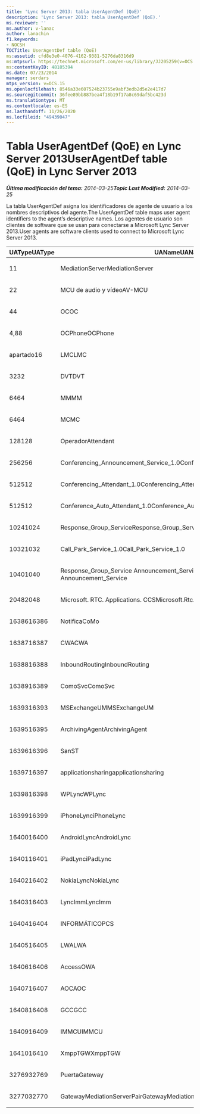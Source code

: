 ```yaml
---
title: 'Lync Server 2013: tabla UserAgentDef (QoE)'
description: 'Lync Server 2013: tabla UserAgentDef (QoE).'
ms.reviewer: ''
ms.author: v-lanac
author: lanachin
f1.keywords:
- NOCSH
TOCTitle: UserAgentDef table (QoE)
ms:assetid: cfd8e3e0-4076-4162-9381-5276da8316d9
ms:mtpsurl: https://technet.microsoft.com/en-us/library/JJ205259(v=OCS.15)
ms:contentKeyID: 48185394
ms.date: 07/23/2014
manager: serdars
mtps_version: v=OCS.15
ms.openlocfilehash: 8546a33e607524b23755e9abf3edb2d5e2e417d7
ms.sourcegitcommit: 36fee89bb887bea4f18b19f17a8c69daf5bc423d
ms.translationtype: MT
ms.contentlocale: es-ES
ms.lasthandoff: 11/26/2020
ms.locfileid: "49439047"
---
```

# <a name="useragentdef-table-qoe-in-lync-server-2013"></a><span data-ttu-id="0dc5c-103">Tabla UserAgentDef (QoE) en Lync Server 2013</span><span class="sxs-lookup"><span data-stu-id="0dc5c-103">UserAgentDef table (QoE) in Lync Server 2013</span></span>

<div data-xmlns="http://www.w3.org/1999/xhtml">

<div class="topic" data-xmlns="http://www.w3.org/1999/xhtml" data-msxsl="urn:schemas-microsoft-com:xslt" data-cs="https://msdn.microsoft.com/">

<div data-asp="https://msdn2.microsoft.com/asp">



</div>

<div id="mainSection">

<div id="mainBody"><span data-ttu-id="0dc5c-104">

<span> </span></span><span class="sxs-lookup"><span data-stu-id="0dc5c-104">

<span> </span></span></span>

<span data-ttu-id="0dc5c-105">_**Última modificación del tema:** 2014-03-25_</span><span class="sxs-lookup"><span data-stu-id="0dc5c-105">_**Topic Last Modified:** 2014-03-25_</span></span>

<span data-ttu-id="0dc5c-106">La tabla UserAgentDef asigna los identificadores de agente de usuario a los nombres descriptivos del agente.</span><span class="sxs-lookup"><span data-stu-id="0dc5c-106">The UserAgentDef table maps user agent identifiers to the agent’s descriptive names.</span></span> <span data-ttu-id="0dc5c-107">Los agentes de usuario son clientes de software que se usan para conectarse a Microsoft Lync Server 2013.</span><span class="sxs-lookup"><span data-stu-id="0dc5c-107">User agents are software clients used to connect to Microsoft Lync Server 2013.</span></span>


<table>
<colgroup>
<col style="width: 33%" />
<col style="width: 33%" />
<col style="width: 33%" />
</colgroup>
<thead>
<tr class="header">
<th><span data-ttu-id="0dc5c-108">UAType</span><span class="sxs-lookup"><span data-stu-id="0dc5c-108">UAType</span></span></th>
<th><span data-ttu-id="0dc5c-109">UAName</span><span class="sxs-lookup"><span data-stu-id="0dc5c-109">UAName</span></span></th>
<th><span data-ttu-id="0dc5c-110">UACategory</span><span class="sxs-lookup"><span data-stu-id="0dc5c-110">UACategory</span></span></th>
</tr>
</thead>
<tbody>
<tr class="odd">
<td><p><span data-ttu-id="0dc5c-111">1</span><span class="sxs-lookup"><span data-stu-id="0dc5c-111">1</span></span></p></td>
<td><p><span data-ttu-id="0dc5c-112">MediationServer</span><span class="sxs-lookup"><span data-stu-id="0dc5c-112">MediationServer</span></span></p></td>
<td><p><span data-ttu-id="0dc5c-113">MediationServer</span><span class="sxs-lookup"><span data-stu-id="0dc5c-113">MediationServer</span></span></p></td>
</tr>
<tr class="even">
<td><p><span data-ttu-id="0dc5c-114">2</span><span class="sxs-lookup"><span data-stu-id="0dc5c-114">2</span></span></p></td>
<td><p><span data-ttu-id="0dc5c-115">MCU de audio y vídeo</span><span class="sxs-lookup"><span data-stu-id="0dc5c-115">AV-MCU</span></span></p></td>
<td><p><span data-ttu-id="0dc5c-116">MCU de audio y vídeo</span><span class="sxs-lookup"><span data-stu-id="0dc5c-116">AV-MCU</span></span></p></td>
</tr>
<tr class="odd">
<td><p><span data-ttu-id="0dc5c-117">4</span><span class="sxs-lookup"><span data-stu-id="0dc5c-117">4</span></span></p></td>
<td><p><span data-ttu-id="0dc5c-118">OC</span><span class="sxs-lookup"><span data-stu-id="0dc5c-118">OC</span></span></p></td>
<td><p><span data-ttu-id="0dc5c-119">OC</span><span class="sxs-lookup"><span data-stu-id="0dc5c-119">OC</span></span></p></td>
</tr>
<tr class="even">
<td><p><span data-ttu-id="0dc5c-120">4,8</span><span class="sxs-lookup"><span data-stu-id="0dc5c-120">8</span></span></p></td>
<td><p><span data-ttu-id="0dc5c-121">OCPhone</span><span class="sxs-lookup"><span data-stu-id="0dc5c-121">OCPhone</span></span></p></td>
<td><p><span data-ttu-id="0dc5c-122">OCPhone</span><span class="sxs-lookup"><span data-stu-id="0dc5c-122">OCPhone</span></span></p></td>
</tr>
<tr class="odd">
<td><p><span data-ttu-id="0dc5c-123">apartado</span><span class="sxs-lookup"><span data-stu-id="0dc5c-123">16</span></span></p></td>
<td><p><span data-ttu-id="0dc5c-124">LMC</span><span class="sxs-lookup"><span data-stu-id="0dc5c-124">LMC</span></span></p></td>
<td><p><span data-ttu-id="0dc5c-125">LMC</span><span class="sxs-lookup"><span data-stu-id="0dc5c-125">LMC</span></span></p></td>
</tr>
<tr class="even">
<td><p><span data-ttu-id="0dc5c-126">32</span><span class="sxs-lookup"><span data-stu-id="0dc5c-126">32</span></span></p></td>
<td><p><span data-ttu-id="0dc5c-127">DVT</span><span class="sxs-lookup"><span data-stu-id="0dc5c-127">DVT</span></span></p></td>
<td><p><span data-ttu-id="0dc5c-128">DVT</span><span class="sxs-lookup"><span data-stu-id="0dc5c-128">DVT</span></span></p></td>
</tr>
<tr class="odd">
<td><p><span data-ttu-id="0dc5c-129">64</span><span class="sxs-lookup"><span data-stu-id="0dc5c-129">64</span></span></p></td>
<td><p><span data-ttu-id="0dc5c-130">MM</span><span class="sxs-lookup"><span data-stu-id="0dc5c-130">MM</span></span></p></td>
<td><p><span data-ttu-id="0dc5c-131">MM</span><span class="sxs-lookup"><span data-stu-id="0dc5c-131">MM</span></span></p></td>
</tr>
<tr class="even">
<td><p><span data-ttu-id="0dc5c-132">64</span><span class="sxs-lookup"><span data-stu-id="0dc5c-132">64</span></span></p></td>
<td><p><span data-ttu-id="0dc5c-133">MC</span><span class="sxs-lookup"><span data-stu-id="0dc5c-133">MC</span></span></p></td>
<td><p><span data-ttu-id="0dc5c-134">MM</span><span class="sxs-lookup"><span data-stu-id="0dc5c-134">MM</span></span></p></td>
</tr>
<tr class="odd">
<td><p><span data-ttu-id="0dc5c-135">128</span><span class="sxs-lookup"><span data-stu-id="0dc5c-135">128</span></span></p></td>
<td><p><span data-ttu-id="0dc5c-136">Operador</span><span class="sxs-lookup"><span data-stu-id="0dc5c-136">Attendant</span></span></p></td>
<td><p><span data-ttu-id="0dc5c-137">Operador</span><span class="sxs-lookup"><span data-stu-id="0dc5c-137">Attendant</span></span></p></td>
</tr>
<tr class="even">
<td><p><span data-ttu-id="0dc5c-138">256</span><span class="sxs-lookup"><span data-stu-id="0dc5c-138">256</span></span></p></td>
<td><p><span data-ttu-id="0dc5c-139">Conferencing_Announcement_Service_1.0</span><span class="sxs-lookup"><span data-stu-id="0dc5c-139">Conferencing_Announcement_Service_1.0</span></span></p></td>
<td><p><span data-ttu-id="0dc5c-140">ENTIDAD</span><span class="sxs-lookup"><span data-stu-id="0dc5c-140">CAS</span></span></p></td>
</tr>
<tr class="odd">
<td><p><span data-ttu-id="0dc5c-141">512</span><span class="sxs-lookup"><span data-stu-id="0dc5c-141">512</span></span></p></td>
<td><p><span data-ttu-id="0dc5c-142">Conferencing_Attendant_1.0</span><span class="sxs-lookup"><span data-stu-id="0dc5c-142">Conferencing_Attendant_1.0</span></span></p></td>
<td><p><span data-ttu-id="0dc5c-143">CAA</span><span class="sxs-lookup"><span data-stu-id="0dc5c-143">CAA</span></span></p></td>
</tr>
<tr class="even">
<td><p><span data-ttu-id="0dc5c-144">512</span><span class="sxs-lookup"><span data-stu-id="0dc5c-144">512</span></span></p></td>
<td><p><span data-ttu-id="0dc5c-145">Conference_Auto_Attendant_1.0</span><span class="sxs-lookup"><span data-stu-id="0dc5c-145">Conference_Auto_Attendant_1.0</span></span></p></td>
<td><p><span data-ttu-id="0dc5c-146">CAA</span><span class="sxs-lookup"><span data-stu-id="0dc5c-146">CAA</span></span></p></td>
</tr>
<tr class="odd">
<td><p><span data-ttu-id="0dc5c-147">1024</span><span class="sxs-lookup"><span data-stu-id="0dc5c-147">1024</span></span></p></td>
<td><p><span data-ttu-id="0dc5c-148">Response_Group_Service</span><span class="sxs-lookup"><span data-stu-id="0dc5c-148">Response_Group_Service</span></span></p></td>
<td><p><span data-ttu-id="0dc5c-149">RGS</span><span class="sxs-lookup"><span data-stu-id="0dc5c-149">RGS</span></span></p></td>
</tr>
<tr class="even">
<td><p><span data-ttu-id="0dc5c-150">1032</span><span class="sxs-lookup"><span data-stu-id="0dc5c-150">1032</span></span></p></td>
<td><p><span data-ttu-id="0dc5c-151">Call_Park_Service_1.0</span><span class="sxs-lookup"><span data-stu-id="0dc5c-151">Call_Park_Service_1.0</span></span></p></td>
<td><p><span data-ttu-id="0dc5c-152">CP</span><span class="sxs-lookup"><span data-stu-id="0dc5c-152">CPS</span></span></p></td>
</tr>
<tr class="odd">
<td><p><span data-ttu-id="0dc5c-153">1040</span><span class="sxs-lookup"><span data-stu-id="0dc5c-153">1040</span></span></p></td>
<td><p><span data-ttu-id="0dc5c-154">Response_Group_Service Announcement_Service</span><span class="sxs-lookup"><span data-stu-id="0dc5c-154">Response_Group_Service Announcement_Service</span></span></p></td>
<td><p><span data-ttu-id="0dc5c-155">CUYA</span><span class="sxs-lookup"><span data-stu-id="0dc5c-155">AS</span></span></p></td>
</tr>
<tr class="even">
<td><p><span data-ttu-id="0dc5c-156">2048</span><span class="sxs-lookup"><span data-stu-id="0dc5c-156">2048</span></span></p></td>
<td><p><span data-ttu-id="0dc5c-157">Microsoft. RTC. Applications. CCS</span><span class="sxs-lookup"><span data-stu-id="0dc5c-157">Microsoft.Rtc.Applications.Ccs</span></span></p></td>
<td><p><span data-ttu-id="0dc5c-158">CCS</span><span class="sxs-lookup"><span data-stu-id="0dc5c-158">CCS</span></span></p></td>
</tr>
<tr class="odd">
<td><p><span data-ttu-id="0dc5c-159">16386</span><span class="sxs-lookup"><span data-stu-id="0dc5c-159">16386</span></span></p></td>
<td><p><span data-ttu-id="0dc5c-160">Notifica</span><span class="sxs-lookup"><span data-stu-id="0dc5c-160">CoMo</span></span></p></td>
<td><p><span data-ttu-id="0dc5c-161">Notifica</span><span class="sxs-lookup"><span data-stu-id="0dc5c-161">CoMo</span></span></p></td>
</tr>
<tr class="even">
<td><p><span data-ttu-id="0dc5c-162">16387</span><span class="sxs-lookup"><span data-stu-id="0dc5c-162">16387</span></span></p></td>
<td><p><span data-ttu-id="0dc5c-163">CWA</span><span class="sxs-lookup"><span data-stu-id="0dc5c-163">CWA</span></span></p></td>
<td><p><span data-ttu-id="0dc5c-164">CWA</span><span class="sxs-lookup"><span data-stu-id="0dc5c-164">CWA</span></span></p></td>
</tr>
<tr class="odd">
<td><p><span data-ttu-id="0dc5c-165">16388</span><span class="sxs-lookup"><span data-stu-id="0dc5c-165">16388</span></span></p></td>
<td><p><span data-ttu-id="0dc5c-166">InboundRouting</span><span class="sxs-lookup"><span data-stu-id="0dc5c-166">InboundRouting</span></span></p></td>
<td><p><span data-ttu-id="0dc5c-167">InboundRouting</span><span class="sxs-lookup"><span data-stu-id="0dc5c-167">InboundRouting</span></span></p></td>
</tr>
<tr class="even">
<td><p><span data-ttu-id="0dc5c-168">16389</span><span class="sxs-lookup"><span data-stu-id="0dc5c-168">16389</span></span></p></td>
<td><p><span data-ttu-id="0dc5c-169">ComoSvc</span><span class="sxs-lookup"><span data-stu-id="0dc5c-169">ComoSvc</span></span></p></td>
<td><p><span data-ttu-id="0dc5c-170">ComoSvc</span><span class="sxs-lookup"><span data-stu-id="0dc5c-170">ComoSvc</span></span></p></td>
</tr>
<tr class="odd">
<td><p><span data-ttu-id="0dc5c-171">16393</span><span class="sxs-lookup"><span data-stu-id="0dc5c-171">16393</span></span></p></td>
<td><p><span data-ttu-id="0dc5c-172">MSExchangeUM</span><span class="sxs-lookup"><span data-stu-id="0dc5c-172">MSExchangeUM</span></span></p></td>
<td><p><span data-ttu-id="0dc5c-173">ExUM</span><span class="sxs-lookup"><span data-stu-id="0dc5c-173">ExUM</span></span></p></td>
</tr>
<tr class="even">
<td><p><span data-ttu-id="0dc5c-174">16395</span><span class="sxs-lookup"><span data-stu-id="0dc5c-174">16395</span></span></p></td>
<td><p><span data-ttu-id="0dc5c-175">ArchivingAgent</span><span class="sxs-lookup"><span data-stu-id="0dc5c-175">ArchivingAgent</span></span></p></td>
<td><p><span data-ttu-id="0dc5c-176">ARCHAGENT</span><span class="sxs-lookup"><span data-stu-id="0dc5c-176">ARCHAGENT</span></span></p></td>
</tr>
<tr class="odd">
<td><p><span data-ttu-id="0dc5c-177">16396</span><span class="sxs-lookup"><span data-stu-id="0dc5c-177">16396</span></span></p></td>
<td><p><span data-ttu-id="0dc5c-178">San</span><span class="sxs-lookup"><span data-stu-id="0dc5c-178">ST</span></span></p></td>
<td><p><span data-ttu-id="0dc5c-179">San</span><span class="sxs-lookup"><span data-stu-id="0dc5c-179">ST</span></span></p></td>
</tr>
<tr class="even">
<td><p><span data-ttu-id="0dc5c-180">16397</span><span class="sxs-lookup"><span data-stu-id="0dc5c-180">16397</span></span></p></td>
<td><p><span data-ttu-id="0dc5c-181">applicationsharing</span><span class="sxs-lookup"><span data-stu-id="0dc5c-181">applicationsharing</span></span></p></td>
<td><p><span data-ttu-id="0dc5c-182">ASMCU</span><span class="sxs-lookup"><span data-stu-id="0dc5c-182">ASMCU</span></span></p></td>
</tr>
<tr class="odd">
<td><p><span data-ttu-id="0dc5c-183">16398</span><span class="sxs-lookup"><span data-stu-id="0dc5c-183">16398</span></span></p></td>
<td><p><span data-ttu-id="0dc5c-184">WPLync</span><span class="sxs-lookup"><span data-stu-id="0dc5c-184">WPLync</span></span></p></td>
<td><p><span data-ttu-id="0dc5c-185">WPLync</span><span class="sxs-lookup"><span data-stu-id="0dc5c-185">WPLync</span></span></p></td>
</tr>
<tr class="even">
<td><p><span data-ttu-id="0dc5c-186">16399</span><span class="sxs-lookup"><span data-stu-id="0dc5c-186">16399</span></span></p></td>
<td><p><span data-ttu-id="0dc5c-187">iPhoneLync</span><span class="sxs-lookup"><span data-stu-id="0dc5c-187">iPhoneLync</span></span></p></td>
<td><p><span data-ttu-id="0dc5c-188">iPhoneLync</span><span class="sxs-lookup"><span data-stu-id="0dc5c-188">iPhoneLync</span></span></p></td>
</tr>
<tr class="odd">
<td><p><span data-ttu-id="0dc5c-189">16400</span><span class="sxs-lookup"><span data-stu-id="0dc5c-189">16400</span></span></p></td>
<td><p><span data-ttu-id="0dc5c-190">AndroidLync</span><span class="sxs-lookup"><span data-stu-id="0dc5c-190">AndroidLync</span></span></p></td>
<td><p><span data-ttu-id="0dc5c-191">AndroidLync</span><span class="sxs-lookup"><span data-stu-id="0dc5c-191">AndroidLync</span></span></p></td>
</tr>
<tr class="even">
<td><p><span data-ttu-id="0dc5c-192">16401</span><span class="sxs-lookup"><span data-stu-id="0dc5c-192">16401</span></span></p></td>
<td><p><span data-ttu-id="0dc5c-193">iPadLync</span><span class="sxs-lookup"><span data-stu-id="0dc5c-193">iPadLync</span></span></p></td>
<td><p><span data-ttu-id="0dc5c-194">iPadLync</span><span class="sxs-lookup"><span data-stu-id="0dc5c-194">iPadLync</span></span></p></td>
</tr>
<tr class="odd">
<td><p><span data-ttu-id="0dc5c-195">16402</span><span class="sxs-lookup"><span data-stu-id="0dc5c-195">16402</span></span></p></td>
<td><p><span data-ttu-id="0dc5c-196">NokiaLync</span><span class="sxs-lookup"><span data-stu-id="0dc5c-196">NokiaLync</span></span></p></td>
<td><p><span data-ttu-id="0dc5c-197">NokiaLync</span><span class="sxs-lookup"><span data-stu-id="0dc5c-197">NokiaLync</span></span></p></td>
</tr>
<tr class="even">
<td><p><span data-ttu-id="0dc5c-198">16403</span><span class="sxs-lookup"><span data-stu-id="0dc5c-198">16403</span></span></p></td>
<td><p><span data-ttu-id="0dc5c-199">LyncImm</span><span class="sxs-lookup"><span data-stu-id="0dc5c-199">LyncImm</span></span></p></td>
<td><p><span data-ttu-id="0dc5c-200">LyncImm</span><span class="sxs-lookup"><span data-stu-id="0dc5c-200">LyncImm</span></span></p></td>
</tr>
<tr class="odd">
<td><p><span data-ttu-id="0dc5c-201">16404</span><span class="sxs-lookup"><span data-stu-id="0dc5c-201">16404</span></span></p></td>
<td><p><span data-ttu-id="0dc5c-202">INFORMÁTICO</span><span class="sxs-lookup"><span data-stu-id="0dc5c-202">PCS</span></span></p></td>
<td><p><span data-ttu-id="0dc5c-203">INFORMÁTICO</span><span class="sxs-lookup"><span data-stu-id="0dc5c-203">PCS</span></span></p></td>
</tr>
<tr class="even">
<td><p><span data-ttu-id="0dc5c-204">16405</span><span class="sxs-lookup"><span data-stu-id="0dc5c-204">16405</span></span></p></td>
<td><p><span data-ttu-id="0dc5c-205">LWA</span><span class="sxs-lookup"><span data-stu-id="0dc5c-205">LWA</span></span></p></td>
<td><p><span data-ttu-id="0dc5c-206">LWA</span><span class="sxs-lookup"><span data-stu-id="0dc5c-206">LWA</span></span></p></td>
</tr>
<tr class="odd">
<td><p><span data-ttu-id="0dc5c-207">16406</span><span class="sxs-lookup"><span data-stu-id="0dc5c-207">16406</span></span></p></td>
<td><p><span data-ttu-id="0dc5c-208">Access</span><span class="sxs-lookup"><span data-stu-id="0dc5c-208">OWA</span></span></p></td>
<td><p><span data-ttu-id="0dc5c-209">Access</span><span class="sxs-lookup"><span data-stu-id="0dc5c-209">OWA</span></span></p></td>
</tr>
<tr class="even">
<td><p><span data-ttu-id="0dc5c-210">16407</span><span class="sxs-lookup"><span data-stu-id="0dc5c-210">16407</span></span></p></td>
<td><p><span data-ttu-id="0dc5c-211">AOC</span><span class="sxs-lookup"><span data-stu-id="0dc5c-211">AOC</span></span></p></td>
<td><p><span data-ttu-id="0dc5c-212">AOC</span><span class="sxs-lookup"><span data-stu-id="0dc5c-212">AOC</span></span></p></td>
</tr>
<tr class="odd">
<td><p><span data-ttu-id="0dc5c-213">16408</span><span class="sxs-lookup"><span data-stu-id="0dc5c-213">16408</span></span></p></td>
<td><p><span data-ttu-id="0dc5c-214">GCC</span><span class="sxs-lookup"><span data-stu-id="0dc5c-214">GCC</span></span></p></td>
<td><p><span data-ttu-id="0dc5c-215">GCC</span><span class="sxs-lookup"><span data-stu-id="0dc5c-215">GCC</span></span></p></td>
</tr>
<tr class="even">
<td><p><span data-ttu-id="0dc5c-216">16409</span><span class="sxs-lookup"><span data-stu-id="0dc5c-216">16409</span></span></p></td>
<td><p><span data-ttu-id="0dc5c-217">IMMCU</span><span class="sxs-lookup"><span data-stu-id="0dc5c-217">IMMCU</span></span></p></td>
<td><p><span data-ttu-id="0dc5c-218">IMMCU</span><span class="sxs-lookup"><span data-stu-id="0dc5c-218">IMMCU</span></span></p></td>
</tr>
<tr class="odd">
<td><p><span data-ttu-id="0dc5c-219">16410</span><span class="sxs-lookup"><span data-stu-id="0dc5c-219">16410</span></span></p></td>
<td><p><span data-ttu-id="0dc5c-220">XmppTGW</span><span class="sxs-lookup"><span data-stu-id="0dc5c-220">XmppTGW</span></span></p></td>
<td><p><span data-ttu-id="0dc5c-221">XmppGateway</span><span class="sxs-lookup"><span data-stu-id="0dc5c-221">XmppGateway</span></span></p></td>
</tr>
<tr class="even">
<td><p><span data-ttu-id="0dc5c-222">32769</span><span class="sxs-lookup"><span data-stu-id="0dc5c-222">32769</span></span></p></td>
<td><p><span data-ttu-id="0dc5c-223">Puerta</span><span class="sxs-lookup"><span data-stu-id="0dc5c-223">Gateway</span></span></p></td>
<td><p><span data-ttu-id="0dc5c-224">Puerta</span><span class="sxs-lookup"><span data-stu-id="0dc5c-224">Gateway</span></span></p></td>
</tr>
<tr class="odd">
<td><p><span data-ttu-id="0dc5c-225">32770</span><span class="sxs-lookup"><span data-stu-id="0dc5c-225">32770</span></span></p></td>
<td><p><span data-ttu-id="0dc5c-226">GatewayMediationServerPair</span><span class="sxs-lookup"><span data-stu-id="0dc5c-226">GatewayMediationServerPair</span></span></p></td>
<td><p><span data-ttu-id="0dc5c-227">GatewayMediationServerPair</span><span class="sxs-lookup"><span data-stu-id="0dc5c-227">GatewayMediationServerPair</span></span></p></td>
</tr>
</tbody>
</table><span data-ttu-id="0dc5c-228">


</div>

<span> </span>

</div>

</div>

</span><span class="sxs-lookup"><span data-stu-id="0dc5c-228">


</div>

<span> </span>

</div>

</div>

</span></span></div>

